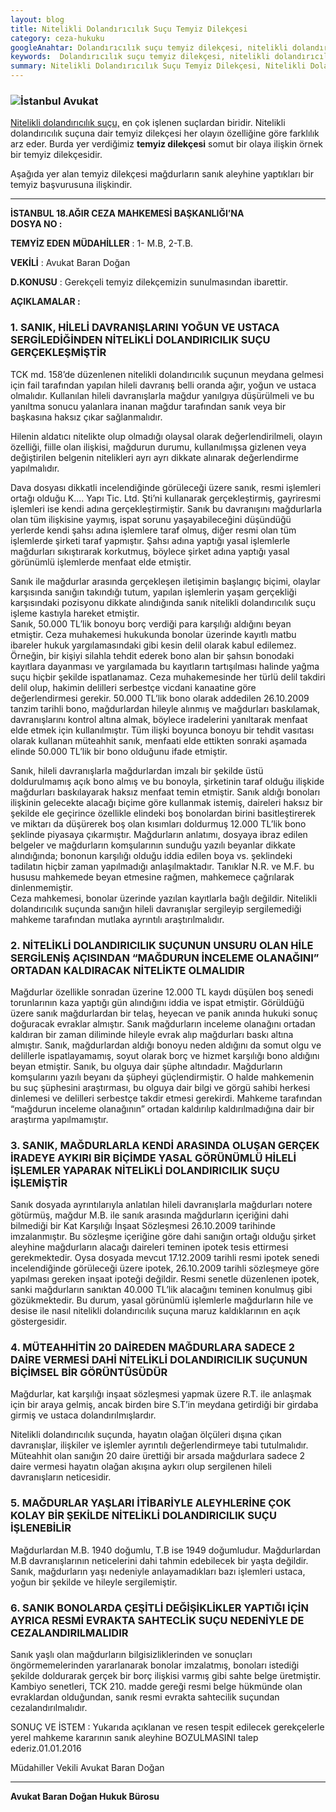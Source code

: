 ```yaml
---
layout: blog
title: Nitelikli Dolandırıcılık Suçu Temyiz Dilekçesi
category: ceza-hukuku
googleAnahtar: Dolandırıcılık suçu temyiz dilekçesi, nitelikli dolandırıcılık suçu temyiz dilekçesi,  Ceza avukatı, avukat, ağır ceza avukatı, istanbul avukat, hukuk bürosu
keywords:  Dolandırıcılık suçu temyiz dilekçesi, nitelikli dolandırıcılık suçu temyiz dilekçesi,  Ceza avukatı, avukat, ağır ceza avukatı, istanbul avukat, hukuk bürosu
summary: Nitelikli Dolandırıcılık Suçu Temyiz Dilekçesi, Nitelikli Dolandırıcılık Suçu Temyiz Başvuru Dilekçesi, Avukat
---
```


### ![İstanbul Avukat](https://camo.githubusercontent.com/13373406ebef2b73501526673f46a6e545df1173/687474703a2f2f692e68697a6c69726573696d2e636f6d2f47527a4150762e6a7067 "İstanbul Avukat")

[Nitelikli dolandırıcılık suçu,](https://barandogan.av.tr/blog/ceza-hukuku/nitelikli-dolandiricilik-sucu-cezasi.html) en çok işlenen suçlardan biridir. Nitelikli dolandırıcılık suçuna dair temyiz dilekçesi her olayın özelliğine göre farklılık arz eder. Burda yer verdiğimiz **temyiz dilekçesi** somut bir olaya ilişkin örnek bir temyiz dilekçesidir.

Aşağıda yer alan  temyiz dilekçesi mağdurların sanık aleyhine yaptıkları bir temyiz başvurusuna ilişkindir.

______________________________________________________________________________________________________________________________________



**İSTANBUL 18.AĞIR CEZA MAHKEMESİ BAŞKANLIĞI’NA**               
**DOSYA NO		:** 

**TEMYİZ EDEN**
**MÜDAHİLLER**	: 1- M.B, 2-T.B.

**VEKİLİ**		: Avukat Baran Doğan 

**D.KONUSU**		: Gerekçeli temyiz dilekçemizin sunulmasından ibarettir.

**AÇIKLAMALAR	:**		

### 1.	SANIK, HİLELİ DAVRANIŞLARINI YOĞUN VE USTACA SERGİLEDİĞİNDEN NİTELİKLİ DOLANDIRICILIK SUÇU GERÇEKLEŞMİŞTİR

TCK md. 158’de düzenlenen nitelikli dolandırıcılık suçunun meydana gelmesi için fail tarafından yapılan hileli davranış belli oranda ağır, yoğun ve ustaca olmalıdır. Kullanılan hileli davranışlarla mağdur yanılgıya düşürülmeli ve bu yanıltma sonucu yalanlara inanan mağdur tarafından sanık veya bir başkasına haksız çıkar sağlanmalıdır.

Hilenin aldatıcı nitelikte olup olmadığı olaysal olarak değerlendirilmeli, olayın özelliği, fiille olan ilişkisi, mağdurun durumu, kullanılmışsa gizlenen veya değiştirilen belgenin nitelikleri ayrı ayrı dikkate alınarak değerlendirme yapılmalıdır.

Dava dosyası dikkatli incelendiğinde görüleceği üzere sanık, resmi işlemleri ortağı olduğu K.... Yapı Tic. Ltd. Şti’ni kullanarak gerçekleştirmiş, gayriresmi işlemleri ise kendi adına  gerçekleştirmiştir. Sanık bu davranışını mağdurlarla olan tüm ilişkisine yaymış, ispat sorunu yaşayabileceğini düşündüğü yerlerde kendi şahsı adına işlemlere taraf olmuş, diğer resmi olan tüm işlemlerde şirketi taraf yapmıştır. Şahsı adına yaptığı yasal işlemlerle mağdurları sıkıştırarak korkutmuş, böylece şirket adına yaptığı yasal görünümlü işlemlerde menfaat elde etmiştir. 					

Sanık ile mağdurlar arasında gerçekleşen iletişimin başlangıç biçimi, olaylar karşısında sanığın takındığı tutum, yapılan işlemlerin yaşam gerçekliği karşısındaki pozisyonu dikkate alındığında sanık nitelikli dolandırıcılık suçu işleme kastıyla hareket etmiştir.															         
Sanık, 50.000 TL’lik bonoyu borç verdiği para karşılığı aldığını beyan etmiştir. Ceza muhakemesi hukukunda bonolar üzerinde kayıtlı matbu ibareler hukuk yargılamasındaki gibi kesin delil olarak kabul edilemez. Örneğin, bir kişiyi silahla tehdit ederek bono alan bir şahsın bonodaki kayıtlara dayanması ve yargılamada bu kayıtların tartışılması halinde yağma suçu hiçbir şekilde ispatlanamaz. Ceza muhakemesinde her türlü delil takdiri delil olup, hakimin delilleri serbestçe vicdani kanaatine göre değerlendirmesi gerekir. 50.000 TL’lik bono olarak addedilen 26.10.2009 tanzim tarihli bono, mağdurlardan hileyle alınmış ve mağdurları baskılamak, davranışlarını kontrol altına almak, böylece iradelerini yanıltarak menfaat elde etmek için kullanılmıştır. Tüm ilişki boyunca bonoyu bir tehdit vasıtası olarak kullanan müteahhit sanık, menfaati elde ettikten sonraki aşamada elinde 50.000 TL’lik bir bono olduğunu ifade etmiştir.

Sanık, hileli davranışlarla mağdurlardan imzalı bir şekilde üstü doldurulmamış açık bono almış ve bu bonoyla, şirketinin taraf olduğu ilişkide mağdurları baskılayarak haksız menfaat temin etmiştir.  Sanık aldığı bonoları ilişkinin gelecekte alacağı biçime göre kullanmak istemiş, daireleri haksız bir şekilde ele geçirince özellikle elindeki boş bonolardan birini basitleştirerek ve miktarı da düşürerek boş olan kısımları doldurmuş 12.000 TL’lik bono şeklinde piyasaya çıkarmıştır. Mağdurların anlatımı, dosyaya ibraz edilen belgeler ve mağdurların komşularının sunduğu yazılı beyanlar dikkate alındığında; bononun karşılığı olduğu iddia edilen boya vs. şeklindeki tadilatın hiçbir zaman yapılmadığı anlaşılmaktadır. Tanıklar N.R. ve M.F. bu hususu mahkemede beyan etmesine rağmen, mahkemece çağrılarak dinlenmemiştir. 												                                                                               
Ceza mahkemesi, bonolar üzerinde yazılan kayıtlarla bağlı değildir. Nitelikli dolandırıcılık suçunda sanığın hileli davranışlar sergileyip sergilemediği mahkeme tarafından mutlaka ayrıntılı araştırılmalıdır. 

### 2.	NİTELİKLİ DOLANDIRICILIK SUÇUNUN UNSURU OLAN HİLE SERGİLENİŞ AÇISINDAN “MAĞDURUN İNCELEME OLANAĞINI” ORTADAN KALDIRACAK NİTELİKTE OLMALIDIR	                                                                                                                                        
Mağdurlar özellikle sonradan üzerine 12.000 TL kaydı düşülen boş senedi torunlarının kaza yaptığı gün alındığını iddia ve ispat etmiştir. Görüldüğü üzere sanık mağdurlardan bir telaş, heyecan ve panik anında hukuki sonuç doğuracak evraklar almıştır. Sanık mağdurların inceleme olanağını ortadan kaldıran bir zaman diliminde hileyle evrak alıp mağdurları baskı altına almıştır. Sanık, mağdurlardan aldığı bonoyu neden aldığını da somut olgu ve delillerle ispatlayamamış, soyut olarak borç ve hizmet karşılığı bono aldığını beyan etmiştir. Sanık, bu olguya dair şüphe altındadır. Mağdurların komşularını yazılı beyanı da şüpheyi güçlendirmiştir.  O halde mahkemenin bu suç şüphesini araştırması, bu olguya dair bilgi ve görgü sahibi herkesi dinlemesi ve delilleri serbestçe takdir etmesi gerekirdi. Mahkeme tarafından “mağdurun inceleme olanağının” ortadan kaldırılıp kaldırılmadığına dair bir araştırma yapılmamıştır.			 


### 3.	SANIK, MAĞDURLARLA KENDİ ARASINDA OLUŞAN GERÇEK İRADEYE AYKIRI BİR BİÇİMDE YASAL GÖRÜNÜMLÜ HİLELİ İŞLEMLER YAPARAK NİTELİKLİ DOLANDIRICILIK SUÇU İŞLEMİŞTİR												                                                                                                                                              
Sanık dosyada ayrıntılarıyla anlatılan hileli davranışlarla mağdurları notere götürmüş, mağdur M.B. ile sanık arasında mağdurların içeriğini dahi bilmediği bir Kat Karşılığı İnşaat Sözleşmesi 26.10.2009 tarihinde imzalanmıştır. Bu sözleşme içeriğine göre dahi sanığın ortağı olduğu şirket aleyhine mağdurların alacağı daireleri teminen ipotek tesis ettirmesi gerekmektedir.											                                                                     Oysa dosyada mevcut 17.12.2009 tarihli resmi ipotek senedi incelendiğinde görüleceği üzere ipotek, 26.10.2009 tarihli sözleşmeye göre yapılması gereken inşaat ipoteği değildir. Resmi senetle düzenlenen ipotek, sanki mağdurların sanıktan 40.000 TL’lik alacağını teminen konulmuş gibi gözükmektedir. Bu durum, yasal görünümlü işlemlerle mağdurların hile ve desise ile nasıl nitelikli dolandırıcılık suçuna maruz kaldıklarının en açık göstergesidir.		

### 4.	MÜTEAHHİTİN 20 DAİREDEN MAĞDURLARA SADECE 2 DAİRE VERMESİ DAHİ NİTELİKLİ DOLANDIRICILIK SUÇUNUN BİÇİMSEL BİR GÖRÜNTÜSÜDÜR

Mağdurlar, kat karşılığı inşaat sözleşmesi yapmak üzere R.T. ile anlaşmak için bir araya gelmiş, ancak birden bire S.T’in meydana getirdiği bir girdaba girmiş ve ustaca dolandırılmışlardır.													              

Nitelikli dolandırıcılık suçunda, hayatın olağan ölçüleri dışına çıkan davranışlar, ilişkiler ve işlemler ayrıntılı değerlendirmeye tabi tutulmalıdır. Müteahhit olan sanığın 20 daire ürettiği bir arsada mağdurlara sadece 2 daire vermesi hayatın olağan akışına aykırı olup sergilenen hileli davranışların neticesidir.			

### 5.	MAĞDURLAR YAŞLARI İTİBARİYLE ALEYHLERİNE ÇOK KOLAY BİR ŞEKİLDE NİTELİKLİ DOLANDIRICILIK SUÇU İŞLENEBİLİR		

Mağdurlardan M.B. 1940 doğumlu, T.B ise 1949 doğumludur. 	Mağdurlardan M.B davranışlarının neticelerini dahi tahmin edebilecek 	bir yaşta değildir. Sanık, mağdurların yaşı nedeniyle anlayamadıkları bazı 	işlemleri ustaca, yoğun bir şekilde ve hileyle sergilemiştir.
																																																					
### 6. SANIK BONOLARDA ÇEŞİTLİ DEĞİŞİKLİKLER YAPTIĞI İÇİN AYRICA RESMİ EVRAKTA SAHTECLİK SUÇU NEDENİYLE DE CEZALANDIRILMALIDIR	

Sanık yaşlı olan mağdurların bilgisizliklerinden ve sonuçları öngörmemelerinden 	yararlanarak bonolar imzalatmış, bonoları istediği şekilde doldurarak gerçek bir 	borç ilişkisi varmış gibi sahte belge üretmiştir. Kambiyo senetleri, TCK 210. 	madde gereği resmi belge hükmünde olan evraklardan olduğundan, sanık resmi 	evrakta sahtecilik suçundan cezalandırılmalıdır.

SONUÇ VE İSTEM 	: Yukarıda açıklanan ve resen tespit edilecek gerekçelerle yerel mahkeme kararının sanık aleyhine	BOZULMASINI talep ederiz.01.01.2016


Müdahiller Vekili Avukat Baran Doğan				


______________________________________________________________________________________________________________________________________

**Avukat Baran Doğan Hukuk Bürosu**

